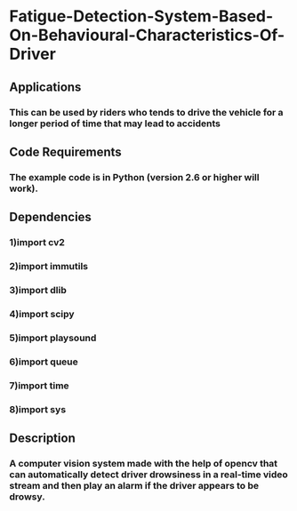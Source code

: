 # Fatigue-Detection-System-Based-On-Behavioural-Characteristics-Of-Driver
## Applications
### This can be used by riders who tends to drive the vehicle for a longer period of time that may lead to accidents

## Code Requirements
### The example code is in Python (version 2.6 or higher will work).

## Dependencies
### 1)import cv2
### 2)import immutils
### 3)import dlib
### 4)import scipy
### 5)import playsound
### 6)import queue
### 7)import time
### 8)import sys

## Description
###  A computer vision system made with the help of opencv that can automatically detect driver drowsiness in a real-time video stream and then play an alarm if the driver appears to be drowsy.

